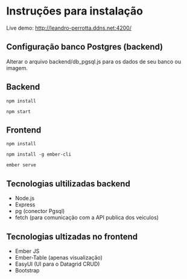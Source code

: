 # Instruções para instalação

Live demo: http://leandro-perrotta.ddns.net:4200/

## Configuração banco Postgres (backend)

Alterar o arquivo backend/db_pgsql.js para os dados de seu banco ou imagem.

## Backend

`npm install`

`npm start`

## Frontend

`npm install`

`npm install -g ember-cli`

`ember serve`

## Tecnologias ultilizadas backend

- Node.js
- Express
- pg (conector Pgsql)
- fetch (para comunicação com a API publica dos veiculos)

## Tecnologias ultizadas no frontend 

- Ember JS
- Ember-Table (apenas visualização)
- EasyUI (UI para o Datagrid CRUD)
- Bootstrap
